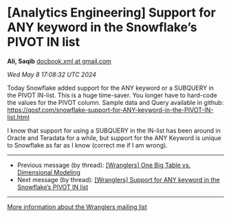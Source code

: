 


[Analytics Engineering] Support for ANY keyword in the Snowflake’s PIVOT IN list
================================================================================


**Ali, Saqib**
[docbook.xml at gmail.com](mailto:wranglers%40analyticsengineering.net?Subject=Re%3A%20%5BWranglers%5D%20%3D%3Futf-8%3Fq%3FSupport_for_ANY_keyword_in_the_Snowflake%3F%3D%0A%09%3D%3Futf-8%3Fq%3F%3DE2%3D80%3D99s_PIVOT_IN_list%3F%3D&In-Reply-To=%3CCABDm0O8F0f3-A_O-qfqykku%2BtZ7ELukPGhgyRCm1-v7M5M4Mqw%40mail.gmail.com%3E "[Wranglers] Support for ANY keyword in the Snowflake’s PIVOT IN list")   

*Wed May 8 17:08:32 UTC 2024*  

Today Snowflake added support for the ANY keyword or a SUBQUERY in the
PIVOT IN-list. This is a huge time-saver. You longer have to hard-code the
values for the PIVOT column. Sample data and Query available in github:
<https://qosf.com/snowflake-support-for-ANY-keyword-in-the-PIVOT-IN-list.html>

I know that support for using a SUBQUERY in the IN-list has been around in
Oracle and Teradata for a while, but support for the ANY Keyword is unique
to Snowflake as far as I know (correct me if I am wrong).
  
  




---


* Previous message (by thread): [[Wranglers] One Big Table vs. Dimensional Modeling](000060.html)
* Next message (by thread): [[Wranglers] Support for ANY keyword in the Snowflake’s PIVOT IN list](000063.html)




---


[More information about the Wranglers
mailing list](https://analyticsengineering.net/mailman/listinfo/wranglers)  




